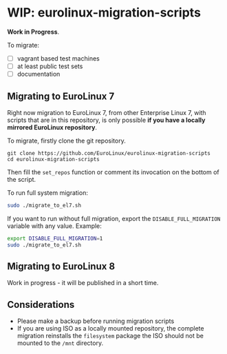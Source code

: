 # WIP: eurolinux-migration-scripts

**Work in Progress**.

To migrate:

- [ ] vagrant based test machines
- [ ] at least public test sets
- [ ] documentation

## Migrating to EuroLinux 7

Right now migration to EuroLinux 7, from other Enterprise Linux 7, with scripts
that are in this repository, is only possible **if you have a locally mirrored
EuroLinux repository**.

To migrate, firstly clone the git repository.

```
git clone https://github.com/EuroLinux/eurolinux-migration-scripts
cd eurolinux-migration-scripts
```

Then fill the `set_repos` function or comment its invocation on the bottom of
the script.

To run full system migration:

```bash
sudo ./migrate_to_el7.sh
```

If you want to run without full migration, export the `DISABLE_FULL_MIGRATION`
variable with any value. Example:

```bash
export DISABLE_FULL_MIGRATION=1
sudo ./migrate_to_el7.sh
```

## Migrating to EuroLinux 8

Work in progress - it will be published in a short time.

## Considerations

- Please make a backup before running migration scripts
- If you are using ISO as a locally mounted repository, the complete migration
  reinstalls the `filesystem` package the ISO should not be mounted to the
  `/mnt` directory.
